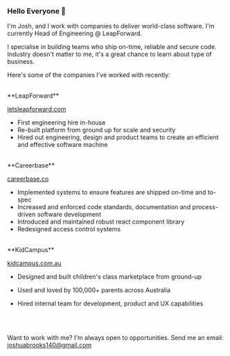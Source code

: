 ### Hello Everyone 👋

I'm Josh, and I work with companies to deliver world-class software. I'm currently Head of Engineering @ LeapForward.

I specialise in building teams who ship on-time, reliable and secure code. Industry doesn't matter to me, it's a great chance to learn about type of business. 

Here's some of the companies I've worked with recently:

<br>
**LeapForward**

[letsleapforward.com
](https://letsleapforward.com
)
- First engineering hire in-house
- Re-built platform from ground up for scale and security
- Hired out engineering, design and product teams to create an efficient and effective software machine


<br>
**Careerbase**

[careerbase.co
](https://careerbase.co
)
- Implemented systems to ensure features are shipped on-time and to-spec
- Increased and enforced code standards, documentation and process-driven software development
- Introduced and maintained robust react component library
- Redesigned access control systems

<br>
**KidCampus**

[kidcampus.com.au
](https://kidcampus.com.au
)
- Designed and built children's class marketplace from ground-up
- Used and loved by 100,000+ parents across Australia
- Hired internal team for development, product and UX capabilities

  <br><br>

Want to work with me? I'm always open to opportunities. Send me an email: joshuabrooks140@gmail.com
